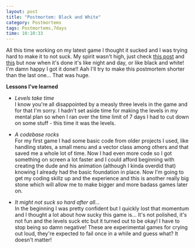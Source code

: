 ```yaml
---
layout: post
title: "Postmortem: Black and White"
category: Postmortems
tags: Postmortems,7days
time: 10:10:33
---
```

All this time working on my latest game I thought it sucked and I was trying hard to make it to not suck. My spirit wasn't high, just check [this post](http://madeoftree.net/blog/Incomplete_game_coming_up/) and [this](http://madeoftree.net/blog/Going_down/) but now when it's done it's like night and day, or like black and white! I'm damn happy I got it done!! Aah I'll try to make this postmortem shorter than the last one... That was huge.

**Lessons I've learned**

+   *Levels take time*  
    I know you're all disappointed by a measly three levels in the game and for that I'm sorry. I hadn't set aside time for making the levels in my mental plan so when I ran over the time limit of 7 days I had to cut down on some stuff - this time it was the levels.

+   *A codebase rocks*  
    For my first game I had some basic code from older projects I used, like handling states, a small menu and a vector class among others and that saved me a whole lot of time. Now I had even more code so I got something on screen a lot faster and I could afford beginning with creating the dude and his animation (although I kinda overdid that) knowing I already had the basic foundation in place. Now I'm going to get my coding skillz up and the experience and this is another really big stone which will allow me to make bigger and more badass games later on.

+   *It might not suck so hard after all...*  
    In the beginning I was pretty confident but I quickly lost that momentum and I thought a lot about how sucky this game is... It's not polished, it's not fun and the levels suck etc but it turned out to be okay! I have to stop being so damn negative! These are experimental games for crying out loud, they're expected to fail once in a while and guess what? It doesn't matter!

